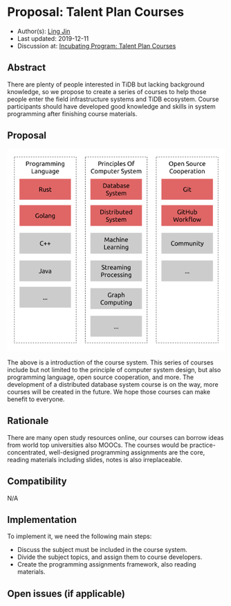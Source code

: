 # Proposal: Talent Plan Courses

- Author(s): [Ling Jin](https://github.com/JinLingChristoher)
- Last updated: 2019-12-11
- Discussion at: [Incubating Program: Talent Plan Courses](https://github.com/pingcap/community/issues/130)

## Abstract

There are plenty of people interested in TiDB but lacking background knowledge, so we propose to create a series of courses to help those people enter the field infrastructure systems and TiDB ecosystem. Course participants should have developed good knowledge and skills in system programming after finishing course materials.

## Proposal

![course map](./course-ex.png)

The above is a introduction of the course system. This series of courses include but not limited to the principle of computer system design, but also programming language, open source cooperation, and more. The development of a distributed database system course is on the way, more courses will be created in the future. We hope those courses can make benefit to everyone.

## Rationale

There are many open study resources online, our courses can borrow ideas from world top universities also MOOCs. The courses would be practice-concentrated, well-designed programming assignments are the core, reading materials including slides, notes is also irreplaceable.

## Compatibility

N/A

## Implementation

To implement it, we need the following main steps:

- Discuss the subject must be included in the course system.
- Divide the subject topics, and assign them to course developers.
- Create the programming assignments framework, also reading materials.

## Open issues (if applicable)
